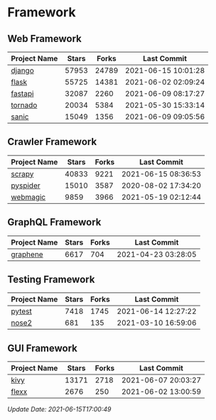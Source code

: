 # Framework

## Web Framework
| Project Name | Stars | Forks | Last Commit |
| ------------ | ----- | ----- | ----------- |
| [django](https://github.com/django/django) | 57953 | 24789 | 2021-06-15 10:01:28 |
| [flask](https://github.com/pallets/flask) | 55725 | 14381 | 2021-06-02 02:09:24 |
| [fastapi](https://github.com/tiangolo/fastapi) | 32087 | 2260 | 2021-06-09 08:17:27 |
| [tornado](https://github.com/tornadoweb/tornado) | 20034 | 5384 | 2021-05-30 15:33:14 |
| [sanic](https://github.com/sanic-org/sanic) | 15049 | 1356 | 2021-06-09 09:05:56 |

## Crawler Framework
| Project Name | Stars | Forks | Last Commit |
| ------------ | ----- | ----- | ----------- |
| [scrapy](https://github.com/scrapy/scrapy) | 40833 | 9221 | 2021-06-15 08:36:53 |
| [pyspider](https://github.com/binux/pyspider) | 15010 | 3587 | 2020-08-02 17:34:20 |
| [webmagic](https://github.com/code4craft/webmagic) | 9859 | 3966 | 2021-05-19 02:12:44 |

## GraphQL Framework
| Project Name | Stars | Forks | Last Commit |
| ------------ | ----- | ----- | ----------- |
| [graphene](https://github.com/graphql-python/graphene) | 6617 | 704 | 2021-04-23 03:28:05 |

## Testing Framework
| Project Name | Stars | Forks | Last Commit |
| ------------ | ----- | ----- | ----------- |
| [pytest](https://github.com/pytest-dev/pytest) | 7418 | 1745 | 2021-06-14 12:27:22 |
| [nose2](https://github.com/nose-devs/nose2) | 681 | 135 | 2021-03-10 16:59:06 |

## GUI Framework
| Project Name | Stars | Forks | Last Commit |
| ------------ | ----- | ----- | ----------- |
| [kivy](https://github.com/kivy/kivy) | 13171 | 2718 | 2021-06-07 20:03:27 |
| [flexx](https://github.com/flexxui/flexx) | 2676 | 250 | 2021-06-02 13:00:59 |

*Update Date: 2021-06-15T17:00:49*